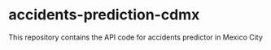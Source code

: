 # accidents-prediction-cdmx
This repository contains the API code for accidents predictor in Mexico City
